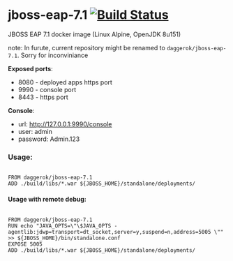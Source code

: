 # jboss-eap-7.1 [![Build Status](https://travis-ci.org/daggerok/jboss-eap-7.1.svg?branch=master)](https://travis-ci.org/daggerok/jboss-eap-7.1)
JBOSS EAP 7.1 docker image (Linux Alpine, OpenJDK 8u151)

note: In furute, current repository might be renamed to `daggerok/jboss-eap-7.1`. Sorry for inconviniance

**Exposed ports**:

- 8080 - deployed apps https port
- 9990 - console port
- 8443 - https port

**Console**:

- url: http://127.0.0.1:9990/console
- user: admin
- password: Admin.123

### Usage:

```

FROM daggerok/jboss-eap-7.1
ADD ./build/libs/*.war ${JBOSS_HOME}/standalone/deployments/

```


#### Usage with remote debug:

```

FROM daggerok/jboss-eap-7.1
RUN echo "JAVA_OPTS=\"\$JAVA_OPTS -agentlib:jdwp=transport=dt_socket,server=y,suspend=n,address=5005 \"" >> ${JBOSS_HOME}/bin/standalone.conf
EXPOSE 5005
ADD ./build/libs/*.war ${JBOSS_HOME}/standalone/deployments/

```
